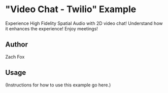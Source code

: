 # "Video Chat - Twilio" Example
Experience High Fidelity Spatial Audio with 2D video chat! Understand how it enhances the experience! Enjoy meetings!

## Author
Zach Fox

## Usage
(Instructions for how to use this example go here.)